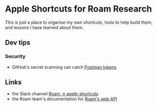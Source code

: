 # Apple Shortcuts for Roam Research

This is just a place to organise my own shortcuts, tools to help build them, and lessons I have learned about them.

## Dev tips

### Security

- GitHub's secret scanning can catch [Postman tokens](https://docs.github.com/en/code-security/secret-scanning/secret-scanning-patterns#supported-secrets)

## Links

- the Slack channel [Roam → apple-shortcuts](https://roamresearch.slack.com/archives/C038QEGUZL4)
- the Roam team's documentation for [Roam's web API](https://roamresearch.com/#/app/developer-documentation/page/W4Po8pcHQ)
